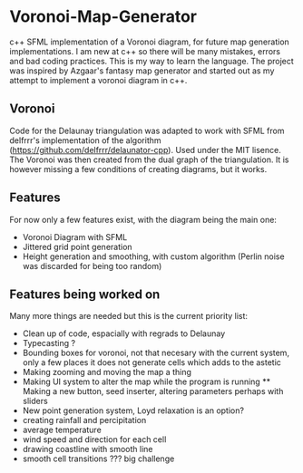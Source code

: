 # Voronoi-Map-Generator
c++ SFML implementation of a Voronoi diagram, for future map generation implementations. I am new at c++ so there will be many mistakes, errors and bad coding practices.
This is my way to learn the language. The project was inspired by Azgaar's fantasy map generator and started out as my attempt to implement a voronoi diagram in c++.
## Voronoi
Code for the Delaunay triangulation was adapted to work with SFML from delfrrr's implementation of the algorithm (https://github.com/delfrrr/delaunator-cpp).
Used under the MIT lisence.
The Voronoi was then created from the dual graph of the triangulation. It is however missing a few conditions of creating diagrams, but it works.

## Features
For now only a few features exist, with the diagram being the main one:
* Voronoi Diagram with SFML
* Jittered grid point generation
* Height generation and smoothing, with custom algorithm (Perlin noise was discarded for being too random)

## Features being worked on
Many more things are needed but this is the current priority list:
* Clean up of code, espacially with regrads to Delaunay
* Typecasting ?
* Bounding boxes for voronoi, not that necesary with the current system, only a few places it does not generate cells which adds to the astetic
* Making zooming and moving the map a thing
* Making UI system to alter the map while the program is running
** Making a new button, seed inserter, altering parameters perhaps with sliders
* New point generation system, Loyd relaxation is an option?
* creating rainfall and percipitation
* average temperature
* wind speed and direction for each cell
* drawing coastline with smooth line
* smooth cell transitions ??? big challenge



